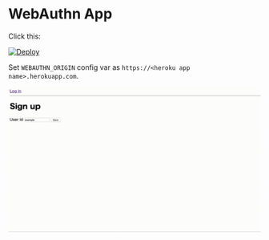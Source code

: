 # WebAuthn App

Click this:

[![Deploy](https://www.herokucdn.com/deploy/button.svg)](https://heroku.com/deploy)

Set `WEBAUTHN_ORIGIN` config var as `https://<heroku app name>.herokuapp.com`.

![webauthn](./webauthn_app.gif)
